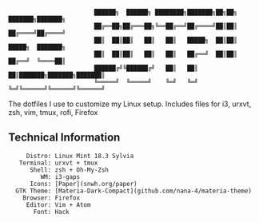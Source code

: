 
```
						██████╗  ██████╗ ████████╗███████╗██╗██╗     ███████╗███████╗
     					██╔══██╗██╔═══██╗╚══██╔══╝██╔════╝██║██║     ██╔════╝██╔════╝
     					██║  ██║██║   ██║   ██║   █████╗  ██║██║     █████╗  ███████╗
     					██║  ██║██║   ██║   ██║   ██╔══╝  ██║██║     ██╔══╝  ╚════██║
     					██████╔╝╚██████╔╝   ██║   ██║     ██║███████╗███████╗███████║
     					╚═════╝  ╚═════╝    ╚═╝   ╚═╝     ╚═╝╚══════╝╚══════╝╚══════╝
```                                                          

The dotfiles I use to customize my Linux setup. Includes files for i3, urxvt, zsh, vim, tmux, rofi, Firefox

## Technical Information
```
     Distro: Linux Mint 18.3 Sylvia 
   Terminal: urxvt + tmux
      Shell: zsh + Oh-My-Zsh
         WM: i3-gaps
      Icons: [Paper](snwh.org/paper)
  GTK Theme: [Materia-Dark-Compact](github.com/nana-4/materia-theme)
    Browser: Firefox
     Editor: Vim + Atom
       Font: Hack
```
